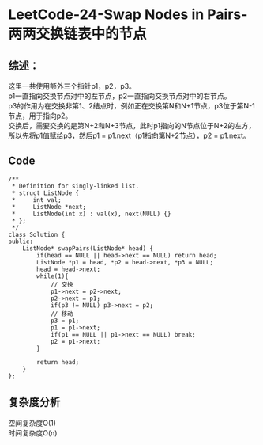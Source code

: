 # LeetCode-24-Swap Nodes in Pairs-两两交换链表中的节点
## 综述：
这里一共使用额外三个指针p1，p2，p3。  
p1一直指向交换节点对中的左节点，p2一直指向交换节点对中的右节点。  
p3的作用为在交换非第1、2结点时，例如正在交换第N和N+1节点，p3位于第N-1节点，用于指向p2。  
交换后，需要交换的是第N+2和N+3节点，此时p1指向的N节点位于N+2的左方，所以先将p1值赋给p3，然后p1 = p1.next（p1指向第N+2节点），p2 = p1.next。  

## Code
```
/**
 * Definition for singly-linked list.
 * struct ListNode {
 *     int val;
 *     ListNode *next;
 *     ListNode(int x) : val(x), next(NULL) {}
 * };
 */
class Solution {
public:
    ListNode* swapPairs(ListNode* head) {
        if(head == NULL || head->next == NULL) return head;
        ListNode *p1 = head, *p2 = head->next, *p3 = NULL;
        head = head->next;
        while(1){
            // 交换
            p1->next = p2->next;
            p2->next = p1;
            if(p3 != NULL) p3->next = p2;
            // 移动
            p3 = p1;
            p1 = p1->next;
            if(p1 == NULL || p1->next == NULL) break;
            p2 = p1->next;
        }
        
        return head;
    }
};
```
  


## 复杂度分析
空间复杂度O(1)  
时间复杂度O(n)

